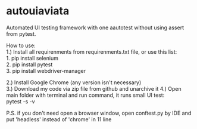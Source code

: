 # autouiaviata
Automated UI testing framework with one aautotest without using assert from pytest.  

How to use:  
1.) Install all requirenments from requirenments.txt file, or use this list:  
		1. pip install selenium  
		2. pip install pytest  
		3. pip install webdriver-manager  
  
2.) Install Google Chrome (any version isn't necessary)  
3.) Download my code via zip file from github and unarchive it 
4.) Open main folder with terminal and run command, it runs small UI test:  
		pytest -s -v  
 
P.S. if you don't need open a browser window, open conftest.py by IDE and put 'headless' instead of 'chrome' in 11 line  
